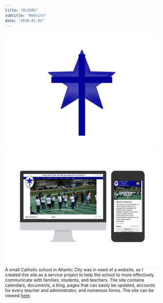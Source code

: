 ```yaml
---
title: "OLSSRS"
subtitle: "Website"
date: "2016-01-01"
---
```

![Icon](./icon.png)
![Screenshot](./screenshot.png)
A small Catholic school in Atlantic City was in need of a website, so I created this site as a service project to help the school to more effectively communicate with families, students, and teachers. The site contains calendars, documents, a blog, pages that can easily be updated, accounts for every teacher and administrator, and numerous forms. The site can be viewed [here](http://olssac.org/).
